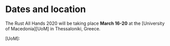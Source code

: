 # Dates and location

The Rust All Hands 2020 will be taking place **March 16-20** at the
[University of Macedonia][UoM] in Thessaloniki, Greece.

[UoM]: 
